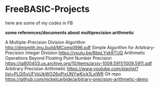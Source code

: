 # FreeBASIC-Projects
here are some of my codes in FB

**some references/documents about multiprecision arithmetic**

A Multiple-Precision Division Algorithm http://dmsmith.lmu.build/MComp1996.pdf
Simple Algorithm for Arbitrary-Precision Integer Division https://youtu.be/6bpLYxk9TUQ
Arithmetic Operations Beyond Floating Point Number Precision https://ia800403.us.archive.org/10/items/arxiv-1009.5911/1009.5911.pdf
Arbitrary Precision Arithmetic https://www.youtube.com/playlist?list=PLGI5yUFVsUkWO26oPixUNYwKick1LxiWR
Git repo https://github.com/nickelcarbide/arbitrary-precision-arithmetic-demo
